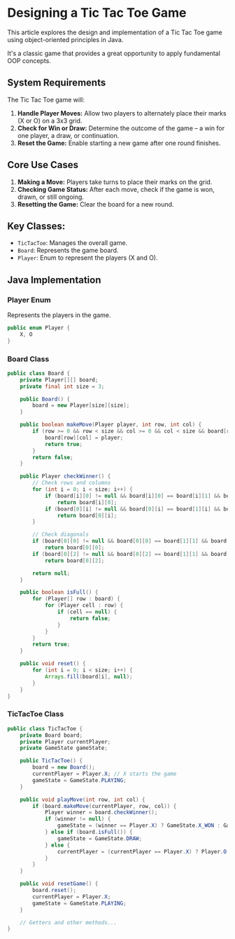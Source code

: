 # Designing a Tic Tac Toe Game

This article explores the design and implementation of a Tic Tac Toe game using object-oriented principles in Java. 

It's a classic game that provides a great opportunity to apply fundamental OOP concepts.

## System Requirements

The Tic Tac Toe game will:

1. **Handle Player Moves:** Allow two players to alternately place their marks (X or O) on a 3x3 grid.
2. **Check for Win or Draw:** Determine the outcome of the game – a win for one player, a draw, or continuation.
3. **Reset the Game:** Enable starting a new game after one round finishes.

## Core Use Cases

1. **Making a Move:** Players take turns to place their marks on the grid.
2. **Checking Game Status:** After each move, check if the game is won, drawn, or still ongoing.
3. **Resetting the Game:** Clear the board for a new round.

## Key Classes:
- `TicTacToe`: Manages the overall game.
- `Board`: Represents the game board.
- `Player`: Enum to represent the players (X and O).

## Java Implementation

### Player Enum
Represents the players in the game.

```java
public enum Player {
    X, O
}
```
### Board Class
```java
public class Board {
    private Player[][] board;
    private final int size = 3;

    public Board() {
        board = new Player[size][size];
    }

    public boolean makeMove(Player player, int row, int col) {
        if (row >= 0 && row < size && col >= 0 && col < size && board[row][col] == null) {
            board[row][col] = player;
            return true;
        }
        return false;
    }

    public Player checkWinner() {
        // Check rows and columns
        for (int i = 0; i < size; i++) {
            if (board[i][0] != null && board[i][0] == board[i][1] && board[i][1] == board[i][2])
                return board[i][0];
            if (board[0][i] != null && board[0][i] == board[1][i] && board[1][i] == board[2][i])
                return board[0][i];
        }

        // Check diagonals
        if (board[0][0] != null && board[0][0] == board[1][1] && board[1][1] == board[2][2])
            return board[0][0];
        if (board[0][2] != null && board[0][2] == board[1][1] && board[1][1] == board[2][0])
            return board[0][2];

        return null;
    }

    public boolean isFull() {
        for (Player[] row : board) {
            for (Player cell : row) {
                if (cell == null) {
                    return false;
                }
            }
        }
        return true;
    }

    public void reset() {
        for (int i = 0; i < size; i++) {
            Arrays.fill(board[i], null);
        }
    }
}
```
### TicTacToe Class
```java
public class TicTacToe {
    private Board board;
    private Player currentPlayer;
    private GameState gameState;

    public TicTacToe() {
        board = new Board();
        currentPlayer = Player.X; // X starts the game
        gameState = GameState.PLAYING;
    }

    public void playMove(int row, int col) {
        if (board.makeMove(currentPlayer, row, col)) {
            Player winner = board.checkWinner();
            if (winner != null) {
                gameState = (winner == Player.X) ? GameState.X_WON : GameState.O_WON;
            } else if (board.isFull()) {
                gameState = GameState.DRAW;
            } else {
                currentPlayer = (currentPlayer == Player.X) ? Player.O : Player.X;
            }
        }
    }

    public void resetGame() {
        board.reset();
        currentPlayer = Player.X;
        gameState = GameState.PLAYING;
    }

    // Getters and other methods...
}
```